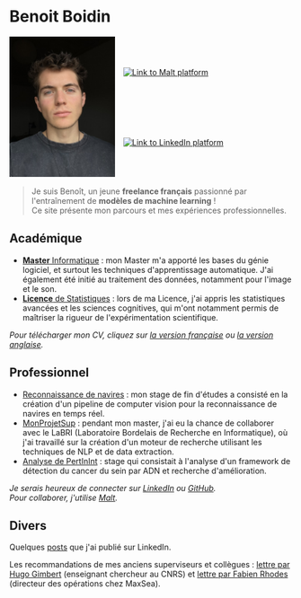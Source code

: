 # Benoit Boidin

<div style="display:flex; justify-content:start; align-items:center;">
    <a href="">
        <img src="img/C797B9BB-F9CC-4DCD-82FC-3236A33D6FD1_1_105_c.jpeg" style="height:250px"/>
    </a>
    <div style="margin-left:15px;
                display: flex;
                flex-direction: column;
                justify-content:space-around;
                height:250px;">
        <!-- <a href="https://www.fiverr.com/benoitboidin">
            <img src="https://is1-ssl.mzstatic.com/image/thumb/Purple211/v4/3d/10/62/3d10622f-253d-0ccf-26ec-86a49ce56203/AppIcon-0-0-1x_U007emarketing-0-0-0-7-0-0-85-220.png/1200x630wa.png" 
            style="height:50px;"
            alt="Link to Fiver platform" />
        </a> -->
        <a href="https://www.malt.fr/profile/benoitboidin">
            <img src="https://is1-ssl.mzstatic.com/image/thumb/Purple211/v4/e7/57/44/e757440c-56dc-7a83-d983-5ca1b432b390/AppIcon-0-0-1x_U007emarketing-0-5-0-85-220.png/1200x630wa.png" 
            style="height:50px;"
            alt="Link to Malt platform" />
        </a>
        <a href="https://fr.linkedin.com/in/benoît-boidin-276124a3">
            <img src="https://is1-ssl.mzstatic.com/image/thumb/Purple211/v4/ba/f3/2e/baf32ef3-571e-a8c8-d7c1-f12ca29dd2de/AppIcon-0-1x_U007emarketing-0-7-0-85-220-0.png/1200x630wa.png"  
            style="height:50px;"
            alt="Link to LinkedIn platform" />
        </a>
    </div>
</div>

> Je suis Benoît, un jeune **freelance français** passionné par l'entraînement de **modèles de machine learning** !  
> Ce site présente mon parcours et mes expériences professionnelles.

## Académique

- [**Master** Informatique](/education/#master-en-informatique) : mon Master m'a apporté les bases du génie logiciel, et surtout les techniques d'apprentissage automatique. J'ai également été initié au traitement des données, notamment pour l'image et le son.  
- [**Licence** de Statistiques](/education/#licence-de-statistiques-appliquées) : lors de ma Licence, j'ai appris les statistiques avancées et les sciences cognitives, qui m'ont notamment permis de maîtriser la rigueur de l'expérimentation scientifique.

*Pour télécharger mon CV, cliquez sur [la version française](/documents/cv_fr.pdf) ou [la version anglaise](/documents/cv_en.pdf).*

## Professionnel

- [Reconnaissance de navires](/experiences/ml_boat) : mon stage de fin d'études a consisté en la création d'un pipeline de computer vision pour la reconnaissance de navires en temps réel.
- [MonProjetSup](/experiences/monprojetsup) : pendant mon master, j'ai eu la chance de collaborer avec le LaBRI (Laboratoire Bordelais de Recherche en Informatique), où j'ai travaillé sur la création d'un moteur de recherche utilisant les techniques de NLP et de data extraction.
- [Analyse de PertInInt](/experiences/pertinint) : stage qui consistait à l'analyse d'un framework de détection du cancer du sein par ADN et recherche d'amélioration.

*Je serais heureux de connecter sur [LinkedIn](https://fr.linkedin.com/in/benoît-boidin-276124a3) ou [GitHub](https://github.com/benoitboidin).  
Pour collaborer, j'utilise [Malt](<https://www.malt.fr/profile/benoitboidin>).*

## Divers

Quelques [posts](/posts/posts) que j'ai publié sur LinkedIn.  

Les recommandations de mes anciens superviseurs et collègues : [lettre par Hugo Gimbert](/documents/recommandation_hugo.pdf) (enseignant chercheur au CNRS) et [lettre par Fabien Rhodes](/documents/recommandation_fabien.pdf) (directeur des opérations chez MaxSea).

<!-- <br>
<div class="github-card" data-github="benoitboidin" data-width="300" data-height="" data-theme="default"></div>
<script src="//cdn.jsdelivr.net/github-cards/latest/widget.js"></script> -->
